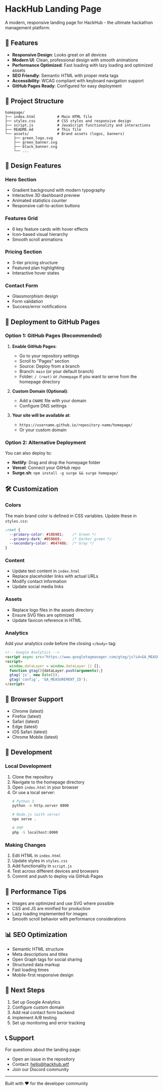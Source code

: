 # HackHub Landing Page

A modern, responsive landing page for HackHub - the ultimate hackathon management platform.

## 🚀 Features

- **Responsive Design**: Looks great on all devices
- **Modern UI**: Clean, professional design with smooth animations
- **Performance Optimized**: Fast loading with lazy loading and optimized assets
- **SEO Friendly**: Semantic HTML with proper meta tags
- **Accessibility**: WCAG compliant with keyboard navigation support
- **GitHub Pages Ready**: Configured for easy deployment

## 📁 Project Structure

```
homepage/
├── index.html          # Main HTML file
├── styles.css          # CSS styles and responsive design
├── script.js           # JavaScript functionality and interactions
├── README.md           # This file
└── assets/             # Brand assets (logos, banners)
    ├── green_logo.svg
    ├── green_banner.svg
    ├── black_banner.svg
    └── ...
```

## 🎨 Design Features

### Hero Section
- Gradient background with modern typography
- Interactive 3D dashboard preview
- Animated statistics counter
- Responsive call-to-action buttons

### Features Grid
- 6 key feature cards with hover effects
- Icon-based visual hierarchy
- Smooth scroll animations

### Pricing Section
- 3-tier pricing structure
- Featured plan highlighting
- Interactive hover states

### Contact Form
- Glassmorphism design
- Form validation
- Success/error notifications

## 🚀 Deployment to GitHub Pages

### Option 1: GitHub Pages (Recommended)

1. **Enable GitHub Pages**:
   - Go to your repository settings
   - Scroll to "Pages" section
   - Source: Deploy from a branch
   - Branch: `main` (or your default branch)
   - Folder: `/ (root)` or `/homepage` if you want to serve from the homepage directory

2. **Custom Domain (Optional)**:
   - Add a `CNAME` file with your domain
   - Configure DNS settings

3. **Your site will be available at**:
   - `https://username.github.io/repository-name/homepage/`
   - Or your custom domain

### Option 2: Alternative Deployment

You can also deploy to:
- **Netlify**: Drag and drop the homepage folder
- **Vercel**: Connect your GitHub repo
- **Surge.sh**: `npm install -g surge && surge homepage/`

## 🛠 Customization

### Colors
The main brand color is defined in CSS variables. Update these in `styles.css`:

```css
:root {
  --primary-color: #10b981;    /* Green */
  --primary-dark: #059669;     /* Darker green */
  --secondary-color: #64748b;  /* Gray */
}
```

### Content
- Update text content in `index.html`
- Replace placeholder links with actual URLs
- Modify contact information
- Update social media links

### Assets
- Replace logo files in the assets directory
- Ensure SVG files are optimized
- Update favicon reference in HTML

### Analytics
Add your analytics code before the closing `</body>` tag:

```html
<!-- Google Analytics -->
<script async src="https://www.googletagmanager.com/gtag/js?id=GA_MEASUREMENT_ID"></script>
<script>
  window.dataLayer = window.dataLayer || [];
  function gtag(){dataLayer.push(arguments);}
  gtag('js', new Date());
  gtag('config', 'GA_MEASUREMENT_ID');
</script>
```

## 📱 Browser Support

- Chrome (latest)
- Firefox (latest)
- Safari (latest)
- Edge (latest)
- iOS Safari (latest)
- Chrome Mobile (latest)

## 🔧 Development

### Local Development
1. Clone the repository
2. Navigate to the homepage directory
3. Open `index.html` in your browser
4. Or use a local server:
   ```bash
   # Python 3
   python -m http.server 8000
   
   # Node.js (with serve)
   npx serve .
   
   # PHP
   php -S localhost:8000
   ```

### Making Changes
1. Edit HTML in `index.html`
2. Update styles in `styles.css`
3. Add functionality in `script.js`
4. Test across different devices and browsers
5. Commit and push to deploy via GitHub Pages

## 🎯 Performance Tips

- Images are optimized and use SVG where possible
- CSS and JS are minified for production
- Lazy loading implemented for images
- Smooth scroll behavior with performance considerations

## 📊 SEO Optimization

- Semantic HTML structure
- Meta descriptions and titles
- Open Graph tags for social sharing
- Structured data markup
- Fast loading times
- Mobile-first responsive design

## 🚀 Next Steps

1. Set up Google Analytics
2. Configure custom domain
3. Add real contact form backend
4. Implement A/B testing
5. Set up monitoring and error tracking

## 📞 Support

For questions about the landing page:
- Open an issue in the repository
- Contact: hello@hackhub.wtf
- Join our Discord community

---

Built with ❤️ for the developer community
